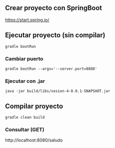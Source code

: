 ## Crear proyecto con SpringBoot
https://start.spring.io/


## Ejecutar proyecto (sin compilar)
    gradle bootRun

### Cambiar puerto
    gradle bootRun --args='--server.port=8888'

### Ejecutar con .jar
    java -jar build/libs/sesion-4-0.0.1-SNAPSHOT.jar



## Compilar proyecto
    gradle clean build


### Consultar (GET)
http://localhost:8080/saludo

